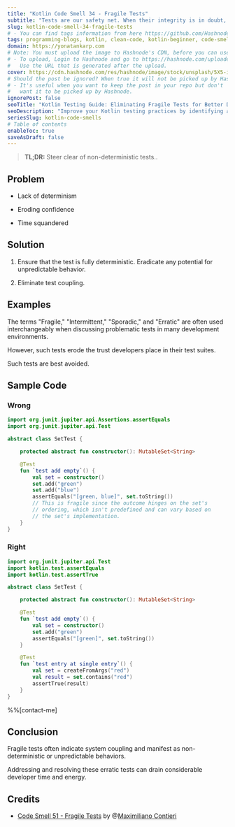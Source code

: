 ```yaml
---
title: "Kotlin Code Smell 34 - Fragile Tests"
subtitle: "Tests are our safety net. When their integrity is in doubt, we're at risk"
slug: kotlin-code-smell-34-fragile-tests
# - You can find tags information from here https://github.com/Hashnode/support/blob/main/misc/tags.json
tags: programming-blogs, kotlin, clean-code, kotlin-beginner, code-smell-1
domain: https://yonatankarp.com
# Note: You must upload the image to Hashnode's CDN, before you can use it here.
# - To upload, Login to Hashnode and go to https://hashnode.com/uploader
#   Use the URL that is generated after the upload.
cover: https://cdn.hashnode.com/res/hashnode/image/stock/unsplash/5X5-iyx1SP0/upload/72295aca8e728b619e89241949ff9e19.jpeg
# Should the post be ignored? When true it will not be picked up by Hashnode.
# - It's useful when you want to keep the post in your repo but don't
#   want it to be picked up by Hashnode.
ignorePost: false
seoTitle: "Kotlin Testing Guide: Eliminating Fragile Tests for Better Development"
seoDescription: "Improve your Kotlin testing practices by identifying and resolving fragile tests, ensuring reliable and consistent results for better software development."
seriesSlug: kotlin-code-smells
# Table of contents
enableToc: true
saveAsDraft: false
---
```


> **TL;DR:** Steer clear of non-deterministic tests..

## Problem

* Lack of determinism

* Eroding confidence

* Time squandered


## Solution

1. Ensure that the test is fully deterministic. Eradicate any potential for unpredictable behavior.

2. Eliminate test coupling.


## Examples

The terms "Fragile," "Intermittent," "Sporadic," and "Erratic" are often used interchangeably when discussing problematic tests in many development environments.

However, such tests erode the trust developers place in their test suites.

Such tests are best avoided.

## Sample Code

### Wrong

```kotlin
import org.junit.jupiter.api.Assertions.assertEquals
import org.junit.jupiter.api.Test

abstract class SetTest {

    protected abstract fun constructor(): MutableSet<String>

    @Test
    fun `test add empty`() {
        val set = constructor()
        set.add("green")
        set.add("blue")
        assertEquals("[green, blue]", set.toString())
        // This is fragile since the outcome hinges on the set's
        // ordering, which isn't predefined and can vary based on
        // the set's implementation.
    }
}
```

### Right

```kotlin
import org.junit.jupiter.api.Test
import kotlin.test.assertEquals
import kotlin.test.assertTrue

abstract class SetTest {

    protected abstract fun constructor(): MutableSet<String>

    @Test
    fun `test add empty`() {
        val set = constructor()
        set.add("green")
        assertEquals("[green]", set.toString())
    }

    @Test
    fun `test entry at single entry`() {
        val set = createFromArgs("red")
        val result = set.contains("red")
        assertTrue(result)
    }
}
```

%%[contact-me]

## Conclusion

Fragile tests often indicate system coupling and manifest as non-deterministic or unpredictable behaviors.

Addressing and resolving these erratic tests can drain considerable developer time and energy.

## Credits

* [Code Smell 51 - Fragile Tests](https://maximilianocontieri.com/code-smell-52-fragile-tests) by @[Maximiliano Contieri](@mcsee)
